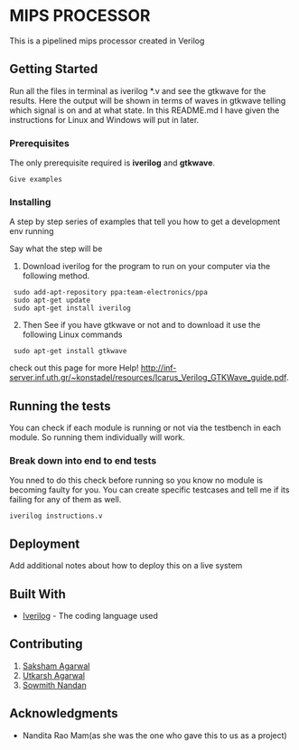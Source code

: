 # MIPS PROCESSOR

This is a pipelined mips processor created in Verilog

## Getting Started

Run all the files in terminal as iverilog *.v and see the gtkwave for the results.
Here the output will be shown in terms of waves in gtkwave telling which signal is on and at what state.
In this README.md I have given the instructions for Linux and Windows will put in later.

### Prerequisites

The only prerequisite required is **iverilog** and **gtkwave**.

```
Give examples
```

### Installing

A step by step series of examples that tell you how to get a development env running

Say what the step will be

1. Download iverilog for the program to run on your computer via the following method. 

```
 sudo add-apt-repository ppa:team-electronics/ppa
 sudo apt-get update
 sudo apt-get install iverilog
```
2. Then See if you have gtkwave or not and to download it use the following Linux commands
```
 sudo apt-get install gtkwave
```

check out this page for more Help!
http://inf-server.inf.uth.gr/~konstadel/resources/Icarus_Verilog_GTKWave_guide.pdf.

## Running the tests

You can check if each module is running or not via the testbench in each module.
So running them individually will work.

### Break down into end to end tests

You nned to do this check before running so you know no module is becoming faulty for you.
You can create specific testcases and tell me if its failing for any of them as well.

```
iverilog instructions.v
```

## Deployment

Add additional notes about how to deploy this on a live system

## Built With

* [Iverilog](http://iverilog.icarus.com/) - The coding language used

## Contributing

1. [Saksham Agarwal](https://github.com/Dragonsa15)
2. [Utkarsh Agarwal](https://github.com/woolllff)
3. [Sowmith Nandan](https://github.com/sowmith_nandan)

## Acknowledgments

* Nandita Rao Mam(as she was the one who gave this to us as a project)
